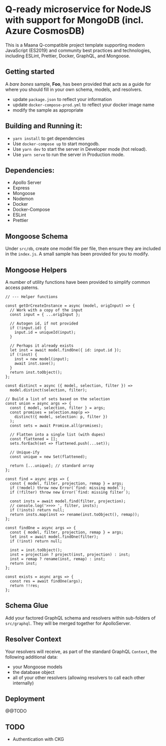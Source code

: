 # Q-ready microservice for NodeJS with support for MongoDB (incl. Azure CosmosDB)

This is a Maana Q-compatible project template supporting modern JavaScript (ES2019) and community best practices and technologies, including ESLint, Prettier, Docker, GraphQL, and Mongoose.

## Getting started

A _bare bones_ sample, **Foo**, has been provided that acts as a guide for where you should fill in your own schema, models, and resolvers.

- update `package.json` to reflect your information
- update `docker-compose-prod.yml` to reflect your docker image name
- modify the sample as appropriate

## Building and Running it:

- `yarn install` to get dependencies
- Use `docker-compose up` to start mongodb.
- Use `yarn dev` to start the server in Developer mode (hot reload).
- Use `yarn serve` to run the server in Production mode.

## Dependencies:

- Apollo Server
- Express
- Mongoose
- Nodemon
- Docker
- Docker-Compose
- ESLint
- Prettier

## Mongoose Schema

Under `src/db`, create one model file per file, then ensure they are included in the `index.js`.  A small sample has been provided for you to modify.

## Mongoose Helpers

A number of utility functions have been provided to simplify common access paterns.

```
// --- Helper functions

const getOrCreateInstance = async (model, origInput) => {
  // Work with a copy of the input
  const input = { ...origInput };

  // Autogen id, if not provided
  if (!input.id) {
    input.id = uniqueId(input);
  }

  // Perhaps it already exists
  let inst = await model.findOne({ id: input.id });
  if (!inst) {
    inst = new model(input);
    await inst.save();
  }
  return inst.toObject();
};

const distinct = async ({ model, selection, filter }) =>
  model.distinct(selection, filter);

// Build a list of sets based on the selection
const union = async args => {
  const { model, selection, filter } = args;
  const promises = selection.map(p =>
    distinct({ model, selection: p, filter })
  );
  const sets = await Promise.all(promises);

  // Flatten into a single list (with dupes)
  const flattened = [];
  sets.forEach(set => flattened.push(...set));

  // Unique-ify
  const unique = new Set(flattened);

  return [...unique]; // standard array
};

const find = async args => {
  const { model, filter, projection, remap } = args;
  if (!model) throw new Error(`find: missing model`);
  if (!filter) throw new Error(`find: missing filter`);

  const insts = await model.find(filter, projection);
  // console.log('>>>> ', filter, insts);
  if (!insts) return null;
  return insts.map(inst => rename(inst.toObject(), remap));
};

const findOne = async args => {
  const { model, filter, projection, remap } = args;
  let inst = await model.findOne(filter);
  if (!inst) return null;

  inst = inst.toObject();
  inst = projection ? project(inst, projection) : inst;
  inst = remap ? rename(inst, remap) : inst;
  return inst;
};

const exists = async args => {
  const res = await findOne(args);
  return !!res;
};
```

## Schema Glue

Add your factored GraphQL schema and resolvers within sub-folders of `src/graphql`.  They will be merged together for ApolloServer.

## Resolver Context

Your resolvers will receive, as part of the standard GraphQL `Context`, the following additional data:

- your Mongoose models
- the database object
- all of your other resolvers (allowing resolvers to call each other internally)

## Deployment

@@TODO

## TODO

- Authentication with CKG